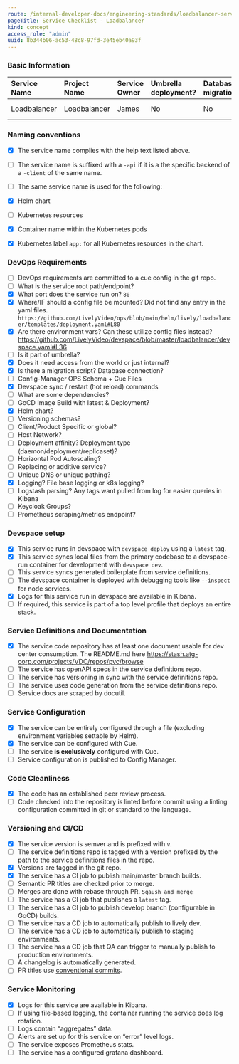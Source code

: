 ```yaml
---
route: /internal-developer-docs/engineering-standards/loadbalancer-service-checklist
pageTitle: Service Checklist - Loadbalancer
kind: concept
access_role: "admin"
uuid: 8b344b06-ac53-48c8-97fd-3e45eb40a93f
---
```


### Basic Information


|**Service Name**      | **Project Name** | **Service Owner** | **Umbrella deployment?**| **Database migrations?** | **External service?** | **Github link** |
| :---        |    :----   |       :--- | :--- | :--| :--| :--| 
| Loadbalancer      | Loadbalancer       | James   |No|No|No|https://stash.atg-corp.com/projects/VDO/repos/pvc/browse |


### Naming conventions


- [x] The service name complies with the help text listed above.
- [ ] The service name is suffixed with a `-api` if it is a the specific backend of a `-client` of the same name.
- [ ] The same service name is used for the following:

- [x] Helm chart
- [ ] Kubernetes resources
- [x] Container name within the Kubernetes pods
- [x] Kubernetes label `app:` for all Kubernetes resources in the chart.

### DevOps Requirements


- [ ] DevOps requirements are committed to a cue config in the git repo.
- [ ] What is the service root path/endpoint? 
- [x] What port does the service run on? `80`
- [x] Where/IF should a config file be mounted? Did not find any entry in the yaml files. `https://github.com/LivelyVideo/ops/blob/main/helm/lively/loadbalancer/templates/deployment.yaml#L80`
- [x] Are there environment vars? Can these utilize config files instead? https://github.com/LivelyVideo/devspace/blob/master/loadbalancer/devspace.yaml#L36
- [ ] Is it part of umbrella?
- [x] Does it need access from the world or just internal?
- [x] Is there a migration script? Database connection?
- [ ] Config-Manager OPS Schema + Cue Files 
- [x] Devspace sync / restart (hot reload) commands 
- [ ] What are some dependencies?
- [ ] GoCD Image Build with latest & Deployment?
- [x] Helm chart?
- [ ] Versioning schemas?
- [ ] Client/Product Specific or global?
- [ ] Host Network?
- [ ] Deployment affinity? Deployment type (daemon/deployment/replicaset)?
- [ ] Horizontal Pod Autoscaling? 
- [ ] Replacing or additive service?
- [ ] Unique DNS or unique pathing?
- [x] Logging? File base logging or k8s logging?
- [ ] Logstash parsing? Any tags want pulled from log for easier queries in Kibana
- [ ] Keycloak Groups?
- [ ] Prometheus scraping/metrics endpoint?

### Devspace setup


- [x] This service runs in devspace with `devspace deploy` using a `latest` tag.
- [x] This service syncs local files from the primary codebase to a devspace-run container for development with `devspace dev`.
- [ ] This service syncs generated boilerplate from service definitions.
- [ ] The devspace container is deployed with debugging tools like `--inspect` for node services.
- [x] Logs for this service run in devspace are available in Kibana.
- [ ] If required, this service is part of a top level profile that deploys an entire stack.

### Service Definitions and Documentation


- [x] The service code repository has at least one document usable for dev center consumption. The README.md here https://stash.atg-corp.com/projects/VDO/repos/pvc/browse
- [ ] The service has openAPI specs in the service definitions repo.
- [ ] The service has versioning in sync with the service definitions repo.
- [ ] The service uses code generation from the service definitions repo.
- [ ] Service docs are scraped by docutil.

### Service Configuration


- [x] The service can be entirely configured through a file (excluding environment variables settable by Helm).
- [x] The service can be configured with Cue.
- [ ] The service **is exclusively** configured with Cue.
- [ ] Service configuration is published to Config Manager.

### Code Cleanliness


- [x] The code has an established peer review process.
- [ ] Code checked into the repository is linted before commit using a linting configuration committed in git or standard to the language.

### Versioning and CI/CD


- [x] The service version is semver and is prefixed with `v`.
- [ ] The service definitions repo is tagged with a version prefixed by the path to the service definitions files in the repo.
- [x] Versions are tagged in the git repo.
- [x] The service has a CI job to publish main/master branch builds.
- [ ] Semantic PR titles are checked prior to merge.
- [ ] Merges are done with rebase through PR. `Sqaush and merge`
- [ ] The service has a CI job that publishes a `latest` tag.
- [ ] The service has a CI job to publish develop branch (configurable in GoCD) builds.
- [ ] The service has a CD job to automatically publish to lively dev.
- [ ] The service has a CD job to automatically publish to staging environments.
- [ ] The service has a CD job that QA can trigger to manually publish to production environments.
- [ ] A changelog is automatically generated.
- [ ] PR titles use [conventional commits](https://www.conventionalcommits.org/en/v1.0.0/). 

### Service Monitoring


- [x] Logs for this service are available in Kibana.
- [ ] If using file-based logging, the container running the service does log rotation.
- [ ] Logs contain “aggregates” data.
- [ ] Alerts are set up for this service on “error” level logs.
- [ ] The service exposes Prometheus stats.
- [ ] The service has a configured grafana dashboard.